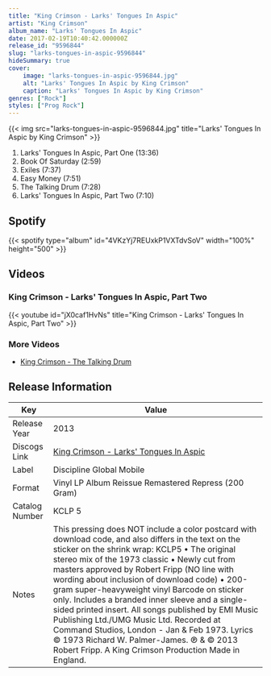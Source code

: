 ```yaml
---
title: "King Crimson - Larks' Tongues In Aspic"
artist: "King Crimson"
album_name: "Larks' Tongues In Aspic"
date: 2017-02-19T10:40:42.000000Z
release_id: "9596844"
slug: "larks-tongues-in-aspic-9596844"
hideSummary: true
cover:
    image: "larks-tongues-in-aspic-9596844.jpg"
    alt: "Larks' Tongues In Aspic by King Crimson"
    caption: "Larks' Tongues In Aspic by King Crimson"
genres: ["Rock"]
styles: ["Prog Rock"]
---
```


{{< img src="larks-tongues-in-aspic-9596844.jpg" title="Larks' Tongues In Aspic by King Crimson" >}}

<!-- section break -->

1. Larks' Tongues In Aspic, Part One (13:36)
2. Book Of Saturday (2:59)
3. Exiles (7:37)
4. Easy Money (7:51)
5. The Talking Drum (7:28)
6. Larks' Tongues In Aspic, Part Two (7:10)

<!-- section break -->


## Spotify
{{< spotify type="album" id="4VKzYj7REUxkP1VXTdvSoV" width="100%" height="500" >}}



## Videos
### King Crimson - Larks' Tongues In Aspic, Part Two
{{< youtube id="jX0caf1HvNs" title="King Crimson - Larks' Tongues In Aspic, Part Two" >}}<br>

### More Videos

- [King Crimson - The Talking Drum](https://www.youtube.com/watch?v=OX6WB0vlDUg)


## Release Information
|  Key           | Value                                                |
| ---------------| ---------------------------------------------------- |
| Release Year   | 2013                                   |
| Discogs Link   | [King Crimson - Larks' Tongues In Aspic](https://www.discogs.com/release/9596844-King-Crimson-Larks-Tongues-In-Aspic) |
| Label          | Discipline Global Mobile |
| Format         | Vinyl LP Album Reissue Remastered Repress (200 Gram) |
| Catalog Number | KCLP 5 |
| Notes | This pressing does NOT include a color postcard with download code, and also differs in the text on the sticker on the shrink wrap: KCLP5 • The original stereo mix of the 1973 classic • Newly cut from masters approved by Robert Fripp (NO line with wording about inclusion of download code) • 200-gram super-heavyweight vinyl  Barcode on sticker only. Includes a branded inner sleeve and a single-sided printed insert.  All songs published by EMI Music Publishing Ltd./UMG Music Ltd.  Recorded at Command Studios, London - Jan & Feb 1973.  Lyrics © 1973 Richard W. Palmer-James.  ℗ & © 2013 Robert Fripp.  A King Crimson Production Made in England. |